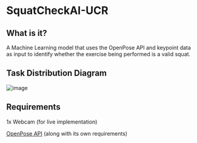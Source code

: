 # SquatCheckAI-UCR

## What is it?

A Machine Learning model that uses the OpenPose API and keypoint data as input to identify whether the exercise being performed is a valid squat.

## Task Distribution Diagram
![image](https://github.com/seanjyi8424/SquatCheckAI-UCR/assets/108261874/442dfe6c-5652-4fa4-8023-69d9d679274f)

## Requirements
1x Webcam (for live implementation)

[OpenPose API](https://github.com/CMU-Perceptual-Computing-Lab/openpose) (along with its own requirements) 

